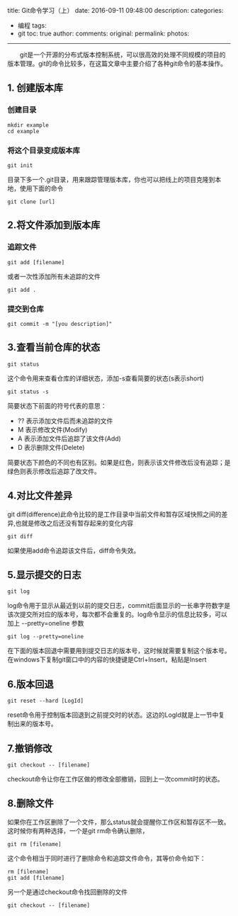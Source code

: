 title: Git命令学习（上）
date: 2016-09-11 09:48:00
description: 
categories:
- 编程
tags:
- git
toc: true
author:
comments:
original:
permalink: 
photos:
---
　　git是一个开源的分布式版本控制系统，可以很高效的处理不同规模的项目的版本管理。git的命令比较多，在这篇文章中主要介绍了各种git命令的基本操作。
<!-- more -->


## 1. 创建版本库

### 创建目录
```
mkdir example
cd example
```
### 将这个目录变成版本库
```
git init
```
目录下多一个.git目录，用来跟踪管理版本库，你也可以把线上的项目克隆到本地，使用下面的命令

```
git clone [url]
```
## 2.将文件添加到版本库

### 追踪文件
```
git add [filename]
```
或者一次性添加所有未追踪的文件
```
git add .
```
### 提交到仓库
```
git commit -m "[you description]"
```

## 3.查看当前仓库的状态

```
git status
```

这个命令用来查看仓库的详细状态，添加-s查看简要的状态(s表示short)

```
git status -s
```

简要状态下前面的符号代表的意思：

* ?? 表示添加文件后而未追踪的文件
* M 表示修改文件(Modify)
* A 表示添加文件后追踪了该文件(Add)
* D 表示删除文件(Delete)

简要状态下颜色的不同也有区别。如果是红色，则表示该文件修改后没有追踪；是绿色则表示修改后追踪了改文件。

## 4.对比文件差异

git diff(difference)此命令比较的是工作目录中当前文件和暂存区域快照之间的差异,也就是修改之后还没有暂存起来的变化内容
```
git diff
```
如果使用add命令追踪该文件后，diff命令失效。
## 5.显示提交的日志
```
git log
```
log命令用于显示从最近到以前的提交日志，commit后面显示的一长串字符数字是该次提交所对应的版本号，每次都不会重复的。log命令显示的信息比较多，可以加上 --pretty=oneline 参数
```
git log --pretty=oneline
```
在下面的版本回退中需要用到提交日志的版本号，这时候就需要复制这个版本号。在windows下复制git窗口中的内容的快捷键是Ctrl+Insert，粘贴是Insert

## 6.版本回退
```
git reset --hard [LogId]
```
reset命令用于控制版本回退到之前提交时的状态。这边的LogId就是上一节中复制出来的版本号。

## 7.撤销修改
```
git checkout -- [filename]
```
checkout命令让你在工作区做的修改全部撤销，回到上一次commit时的状态。

## 8.删除文件
如果你在工作区删除了一个文件，那么status就会提醒你工作区和暂存区不一致。这时候你有两种选择，一个是git rm命令确认删除，
```
git rm [filename]
```
这个命令相当于同时进行了删除命令和追踪文件命令，其等价命令如下：
```
rm [filename]
git add [filename]
```
另一个是通过checkout命令找回删除的文件
```
git checkout -- [filename]
```
